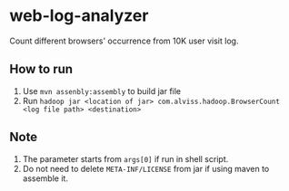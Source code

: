 # web-log-analyzer
Count different browsers' occurrence from 10K user visit log.

## How to run
1. Use `mvn assenbly:assembly` to build jar file
2. Run `hadoop jar <location of jar> com.alviss.hadoop.BrowserCount <log file path> <destination>
`
## Note
1. The parameter starts from `args[0]` if run in shell script.
2. Do not need to delete `META-INF/LICENSE` from jar if using maven to assemble it.